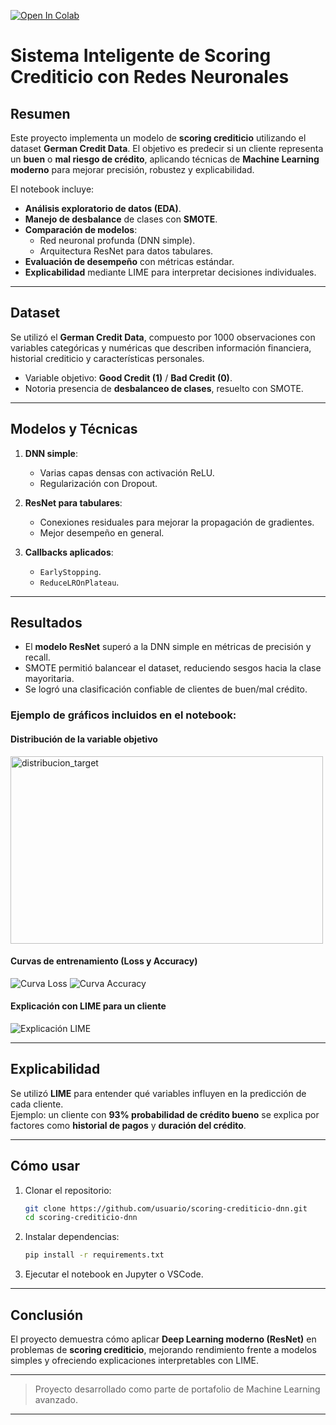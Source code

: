 [![Open In Colab](https://colab.research.google.com/assets/colab-badge.svg)](https://colab.research.google.com/drive/1j_6VjKO0z8HyBtsvohtg0C8_HvARxTWN?authuser=2)

# Sistema Inteligente de Scoring Crediticio con Redes Neuronales

## Resumen  
Este proyecto implementa un modelo de **scoring crediticio** utilizando el dataset **German Credit Data**. El objetivo es predecir si un cliente representa un **buen** o **mal riesgo de crédito**, aplicando técnicas de **Machine Learning moderno** para mejorar precisión, robustez y explicabilidad.

El notebook incluye:  
- **Análisis exploratorio de datos (EDA)**.  
- **Manejo de desbalance** de clases con **SMOTE**.  
- **Comparación de modelos**:  
  - Red neuronal profunda (DNN simple).  
  - Arquitectura ResNet para datos tabulares.  
- **Evaluación de desempeño** con métricas estándar.  
- **Explicabilidad** mediante LIME para interpretar decisiones individuales.

---

## Dataset  
Se utilizó el **German Credit Data**, compuesto por 1000 observaciones con variables categóricas y numéricas que describen información financiera, historial crediticio y características personales.

- Variable objetivo: **Good Credit (1)** / **Bad Credit (0)**.  
- Notoria presencia de **desbalanceo de clases**, resuelto con SMOTE.  

---

## Modelos y Técnicas  
1. **DNN simple**:  
   - Varias capas densas con activación ReLU.  
   - Regularización con Dropout.  

2. **ResNet para tabulares**:  
   - Conexiones residuales para mejorar la propagación de gradientes.  
   - Mejor desempeño en general.  

3. **Callbacks aplicados**:  
   - `EarlyStopping`.  
   - `ReduceLROnPlateau`.  

---

## Resultados  

- El **modelo ResNet** superó a la DNN simple en métricas de precisión y recall.  
- SMOTE permitió balancear el dataset, reduciendo sesgos hacia la clase mayoritaria.  
- Se logró una clasificación confiable de clientes de buen/mal crédito.  

### Ejemplo de gráficos incluidos en el notebook:

#### Distribución de la variable objetivo
<img width="500" height="300" alt="distribucion_target" src="https://github.com/user-attachments/assets/1ee33723-4c6d-4674-a3f3-1e7936d32f79" />


#### Curvas de entrenamiento (Loss y Accuracy)
![Curva Loss](curva_loss.png)
![Curva Accuracy](curva_accuracy.png)

#### Explicación con LIME para un cliente
![Explicación LIME](lime_explicacion.png)

---

## Explicabilidad  
Se utilizó **LIME** para entender qué variables influyen en la predicción de cada cliente.  
Ejemplo: un cliente con **93% probabilidad de crédito bueno** se explica por factores como **historial de pagos** y **duración del crédito**.  

---

## Cómo usar  
1. Clonar el repositorio:  
   ```bash
   git clone https://github.com/usuario/scoring-crediticio-dnn.git
   cd scoring-crediticio-dnn
   ```
2. Instalar dependencias:  
   ```bash
   pip install -r requirements.txt
   ```
3. Ejecutar el notebook en Jupyter o VSCode.  

---

## Conclusión  
El proyecto demuestra cómo aplicar **Deep Learning moderno (ResNet)** en problemas de **scoring crediticio**, mejorando rendimiento frente a modelos simples y ofreciendo explicaciones interpretables con LIME.  

---
> Proyecto desarrollado como parte de portafolio de Machine Learning avanzado.
---
